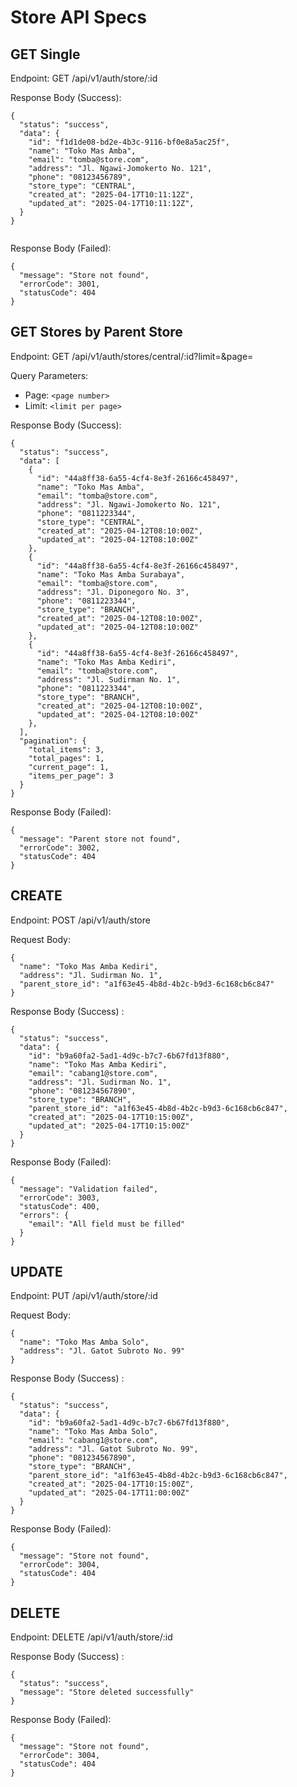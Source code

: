 # Store API Specs

## GET Single

Endpoint: GET /api/v1/auth/store/:id

Response Body (Success):

```
{
  "status": "success",
  "data": {
    "id": "f1d1de08-bd2e-4b3c-9116-bf0e8a5ac25f",
    "name": "Toko Mas Amba",
    "email": "tomba@store.com",
    "address": "Jl. Ngawi-Jomokerto No. 121",
    "phone": "08123456789",
    "store_type": "CENTRAL",
    "created_at": "2025-04-17T10:11:12Z",
    "updated_at": "2025-04-17T10:11:12Z",
  }
}


```

Response Body (Failed):

```
{
  "message": "Store not found",
  "errorCode": 3001,
  "statusCode": 404
}
```

## GET Stores by Parent Store

Endpoint: GET /api/v1/auth/stores/central/:id?limit=&page=

Query Parameters:

* Page: `<page number>`
* Limit: `<limit per page>`

Response Body (Success):

```
{
  "status": "success",
  "data": [
    {
      "id": "44a8ff38-6a55-4cf4-8e3f-26166c458497",
      "name": "Toko Mas Amba",
      "email": "tomba@store.com",
      "address": "Jl. Ngawi-Jomokerto No. 121",
      "phone": "0811223344",
      "store_type": "CENTRAL",
      "created_at": "2025-04-12T08:10:00Z",
      "updated_at": "2025-04-12T08:10:00Z"
    },
    {
      "id": "44a8ff38-6a55-4cf4-8e3f-26166c458497",
      "name": "Toko Mas Amba Surabaya",
      "email": "tomba@store.com",
      "address": "Jl. Diponegoro No. 3",
      "phone": "0811223344",
      "store_type": "BRANCH",
      "created_at": "2025-04-12T08:10:00Z",
      "updated_at": "2025-04-12T08:10:00Z"
    },
    {
      "id": "44a8ff38-6a55-4cf4-8e3f-26166c458497",
      "name": "Toko Mas Amba Kediri",
      "email": "tomba@store.com",
      "address": "Jl. Sudirman No. 1",
      "phone": "0811223344",
      "store_type": "BRANCH",
      "created_at": "2025-04-12T08:10:00Z",
      "updated_at": "2025-04-12T08:10:00Z"
    },
  ],
  "pagination": {
    "total_items": 3,
    "total_pages": 1,
    "current_page": 1,
    "items_per_page": 3
  }
}

```

Response Body (Failed):

```
{
  "message": "Parent store not found",
  "errorCode": 3002,
  "statusCode": 404
}

```

## CREATE

Endpoint: POST /api/v1/auth/store

Request Body:

```
{
  "name": "Toko Mas Amba Kediri",
  "address": "Jl. Sudirman No. 1",
  "parent_store_id": "a1f63e45-4b8d-4b2c-b9d3-6c168cb6c847"
}
```

Response Body (Success) :

```
{
  "status": "success",
  "data": {
    "id": "b9a60fa2-5ad1-4d9c-b7c7-6b67fd13f880",
    "name": "Toko Mas Amba Kediri",
    "email": "cabang1@store.com",
    "address": "Jl. Sudirman No. 1",
    "phone": "081234567890",
    "store_type": "BRANCH",
    "parent_store_id": "a1f63e45-4b8d-4b2c-b9d3-6c168cb6c847",
    "created_at": "2025-04-17T10:15:00Z",
    "updated_at": "2025-04-17T10:15:00Z"
  }
}

```

Response Body (Failed):

```
{
  "message": "Validation failed",
  "errorCode": 3003,
  "statusCode": 400,
  "errors": {
    "email": "All field must be filled"
  }
}
```

## UPDATE

Endpoint: PUT /api/v1/auth/store/:id

Request Body:

```
{
  "name": "Toko Mas Amba Solo",
  "address": "Jl. Gatot Subroto No. 99"
}
```

Response Body (Success) :

```
{
  "status": "success",
  "data": {
    "id": "b9a60fa2-5ad1-4d9c-b7c7-6b67fd13f880",
    "name": "Toko Mas Amba Solo",
    "email": "cabang1@store.com",
    "address": "Jl. Gatot Subroto No. 99",
    "phone": "081234567890",
    "store_type": "BRANCH",
    "parent_store_id": "a1f63e45-4b8d-4b2c-b9d3-6c168cb6c847",
    "created_at": "2025-04-17T10:15:00Z",
    "updated_at": "2025-04-17T11:00:00Z"
  }
}

```

Response Body (Failed):

```
{
  "message": "Store not found",
  "errorCode": 3004,
  "statusCode": 404
}
```

## DELETE

Endpoint: DELETE /api/v1/auth/store/:id

Response Body (Success) :

```
{
  "status": "success",
  "message": "Store deleted successfully"
}
```

Response Body (Failed):

```
{
  "message": "Store not found",
  "errorCode": 3004,
  "statusCode": 404
}
```
